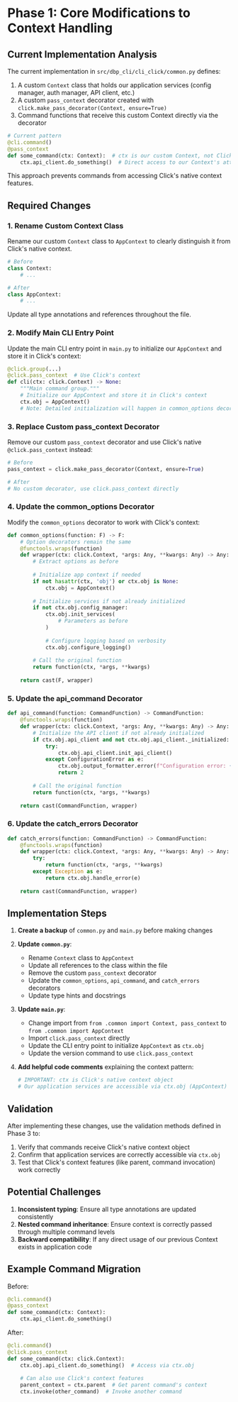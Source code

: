 # Phase 1: Core Modifications to Context Handling

## Current Implementation Analysis

The current implementation in `src/dbp_cli/cli_click/common.py` defines:

1. A custom `Context` class that holds our application services (config manager, auth manager, API client, etc.)
2. A custom `pass_context` decorator created with `click.make_pass_decorator(Context, ensure=True)`
3. Command functions that receive this custom Context directly via the decorator

```python
# Current pattern
@cli.command()
@pass_context
def some_command(ctx: Context):  # ctx is our custom Context, not Click's
    ctx.api_client.do_something()  # Direct access to our Context's attributes
```

This approach prevents commands from accessing Click's native context features.

## Required Changes

### 1. Rename Custom Context Class

Rename our custom `Context` class to `AppContext` to clearly distinguish it from Click's native context.

```python
# Before
class Context:
    # ...

# After
class AppContext:
    # ...
```

Update all type annotations and references throughout the file.

### 2. Modify Main CLI Entry Point

Update the main CLI entry point in `main.py` to initialize our `AppContext` and store it in Click's context:

```python
@click.group(...)
@click.pass_context  # Use Click's context
def cli(ctx: click.Context) -> None:
    """Main command group."""
    # Initialize our AppContext and store it in Click's context
    ctx.obj = AppContext()
    # Note: Detailed initialization will happen in common_options decorator
```

### 3. Replace Custom pass_context Decorator

Remove our custom `pass_context` decorator and use Click's native `@click.pass_context` instead:

```python
# Before
pass_context = click.make_pass_decorator(Context, ensure=True)

# After
# No custom decorator, use click.pass_context directly
```

### 4. Update the common_options Decorator

Modify the `common_options` decorator to work with Click's context:

```python
def common_options(function: F) -> F:
    # Option decorators remain the same
    @functools.wraps(function)
    def wrapper(ctx: click.Context, *args: Any, **kwargs: Any) -> Any:
        # Extract options as before
        
        # Initialize app context if needed
        if not hasattr(ctx, 'obj') or ctx.obj is None:
            ctx.obj = AppContext()
            
        # Initialize services if not already initialized
        if not ctx.obj.config_manager:
            ctx.obj.init_services(
                # Parameters as before
            )
            
            # Configure logging based on verbosity
            ctx.obj.configure_logging()
        
        # Call the original function
        return function(ctx, *args, **kwargs)
    
    return cast(F, wrapper)
```

### 5. Update the api_command Decorator

```python
def api_command(function: CommandFunction) -> CommandFunction:
    @functools.wraps(function)
    def wrapper(ctx: click.Context, *args: Any, **kwargs: Any) -> Any:
        # Initialize the API client if not already initialized
        if ctx.obj.api_client and not ctx.obj.api_client._initialized:
            try:
                ctx.obj.api_client.init_api_client()
            except ConfigurationError as e:
                ctx.obj.output_formatter.error(f"Configuration error: {e}")
                return 2
                
        # Call the original function
        return function(ctx, *args, **kwargs)
    
    return cast(CommandFunction, wrapper)
```

### 6. Update the catch_errors Decorator

```python
def catch_errors(function: CommandFunction) -> CommandFunction:
    @functools.wraps(function)
    def wrapper(ctx: click.Context, *args: Any, **kwargs: Any) -> Any:
        try:
            return function(ctx, *args, **kwargs)
        except Exception as e:
            return ctx.obj.handle_error(e)
    
    return cast(CommandFunction, wrapper)
```

## Implementation Steps

1. **Create a backup** of `common.py` and `main.py` before making changes

2. **Update `common.py`**:
   - Rename `Context` class to `AppContext`
   - Update all references to the class within the file
   - Remove the custom `pass_context` decorator
   - Update the `common_options`, `api_command`, and `catch_errors` decorators
   - Update type hints and docstrings

3. **Update `main.py`**:
   - Change import from `from .common import Context, pass_context` to `from .common import AppContext`
   - Import `click.pass_context` directly
   - Update the CLI entry point to initialize `AppContext` as `ctx.obj`
   - Update the version command to use `click.pass_context`

4. **Add helpful code comments** explaining the context pattern:
   ```python
   # IMPORTANT: ctx is Click's native context object
   # Our application services are accessible via ctx.obj (AppContext)
   ```

## Validation

After implementing these changes, use the validation methods defined in Phase 3 to:

1. Verify that commands receive Click's native context object
2. Confirm that application services are correctly accessible via `ctx.obj`
3. Test that Click's context features (like parent, command invocation) work correctly

## Potential Challenges

1. **Inconsistent typing**: Ensure all type annotations are updated consistently
2. **Nested command inheritance**: Ensure context is correctly passed through multiple command levels
3. **Backward compatibility**: If any direct usage of our previous Context exists in application code

## Example Command Migration

Before:
```python
@cli.command()
@pass_context
def some_command(ctx: Context):
    ctx.api_client.do_something()
```

After:
```python
@cli.command()
@click.pass_context
def some_command(ctx: click.Context):
    ctx.obj.api_client.do_something()  # Access via ctx.obj
    
    # Can also use Click's context features
    parent_context = ctx.parent  # Get parent command's context
    ctx.invoke(other_command)  # Invoke another command
